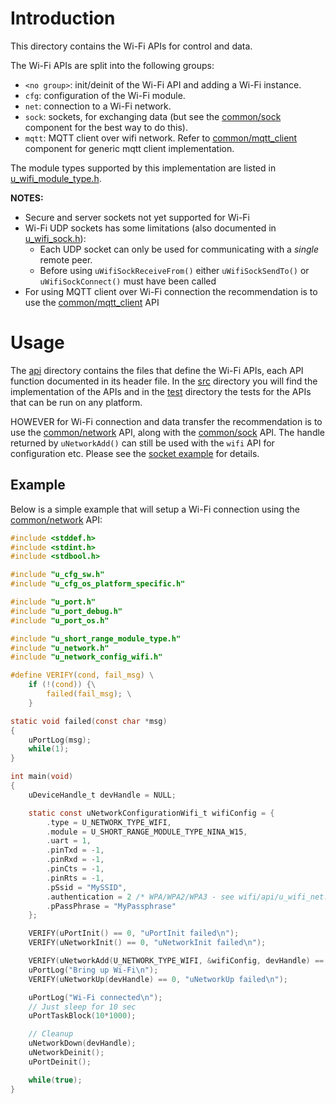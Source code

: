 # Introduction
This directory contains the Wi-Fi APIs for control and data.

The Wi-Fi APIs are split into the following groups:

- `<no group>`: init/deinit of the Wi-Fi API and adding a Wi-Fi instance.
- `cfg`: configuration of the Wi-Fi module.
- `net`: connection to a Wi-Fi network.
- `sock`: sockets, for exchanging data (but see the [common/sock](/common/sock) component for the best way to do this).
- `mqtt`: MQTT client over wifi network. Refer to [common/mqtt_client](/common/mqtt_client) component for generic
mqtt client implementation.

The module types supported by this implementation are listed in [u_wifi_module_type.h](api/u_wifi_module_type.h).

**NOTES:**
* Secure and server sockets not yet supported for Wi-Fi
* Wi-Fi UDP sockets has some limitations (also documented in [u_wifi_sock.h](api/u_wifi_sock.h)):
   - Each UDP socket can only be used for communicating with a *single* remote peer.
   - Before using `uWifiSockReceiveFrom()` either `uWifiSockSendTo()` or `uWifiSockConnect()` must have been called
* For using MQTT client over Wi-Fi connection the recommendation is to use the [common/mqtt_client](/common/mqtt_client) API

# Usage
The [api](api) directory contains the files that define the Wi-Fi APIs, each API function documented in its header file.  In the [src](src) directory you will find the implementation of the APIs and in the [test](test) directory the tests for the APIs that can be run on any platform.

HOWEVER for Wi-Fi connection and data transfer the recommendation is to use the [common/network](/common/network) API, along with the [common/sock](/common/sock) API. The handle returned by `uNetworkAdd()` can still be used with the `wifi` API for configuration etc. Please see the [socket example](/example/sockets) for details.

## Example
Below is a simple example that will setup a Wi-Fi connection using the [common/network](/common/network) API:

```c
#include <stddef.h>
#include <stdint.h>
#include <stdbool.h>

#include "u_cfg_sw.h"
#include "u_cfg_os_platform_specific.h"

#include "u_port.h"
#include "u_port_debug.h"
#include "u_port_os.h"

#include "u_short_range_module_type.h"
#include "u_network.h"
#include "u_network_config_wifi.h"

#define VERIFY(cond, fail_msg) \
    if (!(cond)) {\
        failed(fail_msg); \
    }

static void failed(const char *msg)
{
    uPortLog(msg);
    while(1);
}

int main(void)
{
    uDeviceHandle_t devHandle = NULL;

    static const uNetworkConfigurationWifi_t wifiConfig = {
        .type = U_NETWORK_TYPE_WIFI,
        .module = U_SHORT_RANGE_MODULE_TYPE_NINA_W15,
        .uart = 1,
        .pinTxd = -1,
        .pinRxd = -1,
        .pinCts = -1,
        .pinRts = -1,
        .pSsid = "MySSID",
        .authentication = 2 /* WPA/WPA2/WPA3 - see wifi/api/u_wifi_net.h */,
        .pPassPhrase = "MyPassphrase"
    };

    VERIFY(uPortInit() == 0, "uPortInit failed\n");
    VERIFY(uNetworkInit() == 0, "uNetworkInit failed\n");

    VERIFY(uNetworkAdd(U_NETWORK_TYPE_WIFI, &wifiConfig, devHandle) == 0, "uNetworkAdd failed\n");
    uPortLog("Bring up Wi-Fi\n");
    VERIFY(uNetworkUp(devHandle) == 0, "uNetworkUp failed\n");

    uPortLog("Wi-Fi connected\n");
    // Just sleep for 10 sec
    uPortTaskBlock(10*1000);

    // Cleanup
    uNetworkDown(devHandle);
    uNetworkDeinit();
    uPortDeinit();

    while(true);
}
```